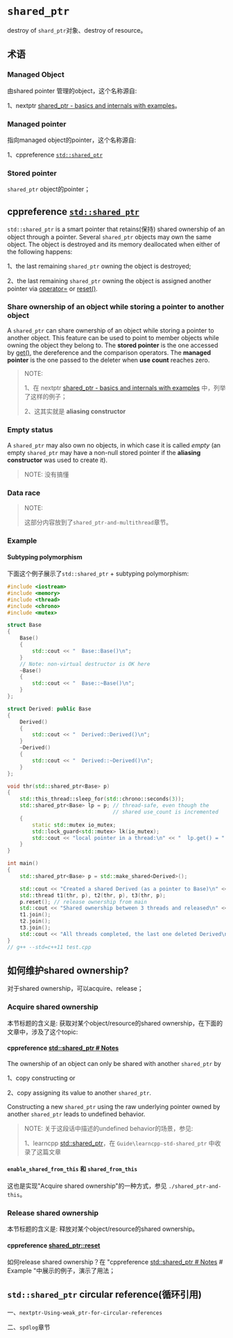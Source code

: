 # `shared_ptr`

destroy of `shard_ptr`对象、destroy of resource。

## 术语

### Managed Object

由shared pointer 管理的object，这个名称源自:

1、nextptr [shared_ptr - basics and internals with examples](https://www.nextptr.com/tutorial/ta1358374985/shared_ptr-basics-and-internals-with-examples)。

### Managed pointer

指向managed object的pointer，这个名称源自:

1、cppreference [`std::shared_ptr`](https://en.cppreference.com/w/cpp/memory/shared_ptr) 

### Stored pointer

`shared_ptr` object的pointer；

## cppreference [`std::shared_ptr`](https://en.cppreference.com/w/cpp/memory/shared_ptr) 

`std::shared_ptr` is a smart pointer that retains(保持) shared ownership of an object through a pointer. Several `shared_ptr` objects may own the same object. The object is destroyed and its memory deallocated when either of the following happens:

1、the last remaining `shared_ptr` owning the object is destroyed;

2、the last remaining `shared_ptr` owning the object is assigned another pointer via [operator=](https://en.cppreference.com/w/cpp/memory/shared_ptr/operator%3D) or [reset()](https://en.cppreference.com/w/cpp/memory/shared_ptr/reset).

### Share ownership of an object while storing a pointer to another object

A `shared_ptr` can share ownership of an object while storing a pointer to another object. This feature can be used to point to member objects while owning the object they belong to. The **stored pointer** is the one accessed by [get()](https://en.cppreference.com/w/cpp/memory/shared_ptr/get), the dereference and the comparison operators. The **managed pointer** is the one passed to the deleter when **use count** reaches zero.

> NOTE: 
>
> 1、在 nextptr [shared_ptr - basics and internals with examples](https://www.nextptr.com/tutorial/ta1358374985/shared_ptr-basics-and-internals-with-examples) 中，列举了这样的例子；
>
> 2、这其实就是 **aliasing constructor**

### Empty status

A `shared_ptr` may also own no objects, in which case it is called *empty* (an empty `shared_ptr` may have a non-null stored pointer if the **aliasing constructor** was used to create it).

> NOTE: 没有搞懂

### Data race

> NOTE: 
>
> 这部分内容放到了`shared_ptr-and-multithread`章节。

### Example

#### Subtyping polymorphism

下面这个例子展示了`std::shared_ptr` + subtyping polymorphism:

```C++
#include <iostream>
#include <memory>
#include <thread>
#include <chrono>
#include <mutex>

struct Base
{
	Base()
	{
		std::cout << "  Base::Base()\n";
	}
	// Note: non-virtual destructor is OK here
	~Base()
	{
		std::cout << "  Base::~Base()\n";
	}
};

struct Derived: public Base
{
	Derived()
	{
		std::cout << "  Derived::Derived()\n";
	}
	~Derived()
	{
		std::cout << "  Derived::~Derived()\n";
	}
};

void thr(std::shared_ptr<Base> p)
{
	std::this_thread::sleep_for(std::chrono::seconds(3));
	std::shared_ptr<Base> lp = p; // thread-safe, even though the
								  // shared use_count is incremented
	{
		static std::mutex io_mutex;
		std::lock_guard<std::mutex> lk(io_mutex);
		std::cout << "local pointer in a thread:\n" << "  lp.get() = " << lp.get() << ", lp.use_count() = " << lp.use_count() << '\n';
	}
}

int main()
{
	std::shared_ptr<Base> p = std::make_shared<Derived>();

	std::cout << "Created a shared Derived (as a pointer to Base)\n" << "  p.get() = " << p.get() << ", p.use_count() = " << p.use_count() << '\n';
	std::thread t1(thr, p), t2(thr, p), t3(thr, p);
	p.reset(); // release ownership from main
	std::cout << "Shared ownership between 3 threads and released\n" << "ownership from main:\n" << "  p.get() = " << p.get() << ", p.use_count() = " << p.use_count() << '\n';
	t1.join();
	t2.join();
	t3.join();
	std::cout << "All threads completed, the last one deleted Derived\n";
}
// g++ --std=c++11 test.cpp

```



## 如何维护shared ownership?

对于shared ownership，可以acquire、release；

### Acquire shared ownership

本节标题的含义是: 获取对某个object/resource的shared ownership，在下面的文章中，涉及了这个topic: 

#### cppreference [std::shared_ptr # Notes](https://en.cppreference.com/w/cpp/memory/shared_ptr)

The ownership of an object can only be shared with another `shared_ptr` by 

1、copy constructing or 

2、copy assigning its value to another `shared_ptr`. 

Constructing a new `shared_ptr` using the raw underlying pointer owned by another `shared_ptr` leads to undefined behavior.

> NOTE: 关于这段话中描述的undefined behavior的场景，参见:
>
> 1、learncpp [std::shared_ptr](https://www.learncpp.com/cpp-tutorial/15-6-stdshared_ptr/)，在 `Guide\learncpp-std-shared_ptr` 中收录了这篇文章
>
> 

####  `enable_shared_from_this` 和 `shared_from_this`

这也是实现"Acquire shared ownership"的一种方式，参见 `./shared_ptr-and-this`。

### Release shared ownership

本节标题的含义是: 释放对某个object/resource的shared ownership。

#### cppreference [shared_ptr::reset](https://en.cppreference.com/w/cpp/memory/shared_ptr/reset)

如何release shared ownership？在 "cppreference [std::shared_ptr # Notes](https://en.cppreference.com/w/cpp/memory/shared_ptr) # Example "中展示的例子，演示了用法；



## `std::shared_ptr` circular reference(循环引用)

一、`nextptr-Using-weak_ptr-for-circular-references`

二、`spdlog`章节